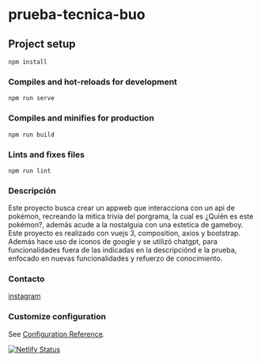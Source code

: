 # prueba-tecnica-buo

## Project setup
```
npm install
```

### Compiles and hot-reloads for development
```
npm run serve
```

### Compiles and minifies for production
```
npm run build
```

### Lints and fixes files
```
npm run lint
```
### Descripción 

Este proyecto busca crear un appweb que interacciona con un api de pokémon, recreando la mitica trivia del porgrama, la cual es ¿Quién es este pokémon?, además acude a la nostalguia con una estetica de gameboy.
Este proyecto es realizado con vuejs 3, composition, axios y bootstrap. Además hace uso de iconos de google y se utilizó chatgpt, para funcionalidades fuera de las indicadas en la descripciónd e la prueba, enfocado en nuevas funcionalidades y refuerzo de conocimiento. 

### Contacto 
[instagram ](https://www.instagram.com/fran_prendas/)

### Customize configuration
See [Configuration Reference](https://cli.vuejs.org/config/).

[![Netlify Status](https://api.netlify.com/api/v1/badges/d0cd3fd0-cdd5-4718-bf7d-15e78812de3f/deploy-status)](https://app.netlify.com/sites/poketest-fran/deploys)
